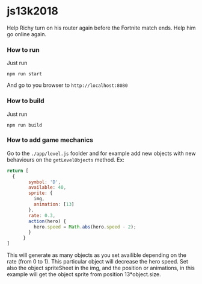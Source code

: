 # js13k2018

Help Richy turn on his router again before the Fortnite match ends. Help him go online again.

### How to run

Just run
```
npm run start
```
And go to you browser to `http://localhost:8080`

### How to build
Just run
```
npm run build
```

### How to add game mechanics

Go to the `./app/level.js` foolder and for example add new objects with new behaviours on the `getLevelObjects` method.
Ex:

```js
return [
  {
        symbol: 'D',
        available: 40,
        sprite: {
          img,
          animation: [13]
        },
        rate: 0.3,
        action(hero) {
          hero.speed = Math.abs(hero.speed - 2);
        }
      }
]
```

This will generate as many objects as you set availible depending on the rate (from 0 to 1). This particular object will decrease the hero speed.
Set also the object spriteSheet in the img, and the position or animations, in this example will get the object sprite from position 13*object.size.
